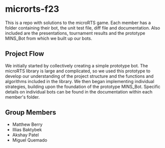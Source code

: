 # microrts-f23

This is a repo with solutions to the microRTS game. Each member has a folder containing their bot, the unit test file, diff file and documentation. Also included are the presentations, tournament results and the prototype MINS_Bot from which we built up our bots.

## Project Flow

We initially started by collectively creating a simple prototype bot. The microRTS library is large and complicated, so we used this prototype to develop our understanding of the project structure and the functions and algorithms included in the library. We then began implementing individual strategies, building upon the foundation of the prototype MINS_Bot. Specific details on individual bots can be found in the documentation within each member's folder.

## Group Members

- Matthew Berry
- Illias Baktybek
- Akshay Patel
- Miguel Quemado